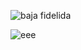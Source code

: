 ![baja fidelida](https://scontent-scl1-1.xx.fbcdn.net/v/t1.15752-9/35416113_1664392276947584_5387855225212108800_n.jpg?_nc_cat=0&oh=0bf2468af311ef584c972643e577ba7a&oe=5BC24270)

![eee](https://scontent-scl1-1.xx.fbcdn.net/v/t1.15752-9/35266433_1664397573613721_8829783003375861760_n.png?_nc_cat=0&oh=d3654d0b3ba5ef98ae138b93f7b6c9ca&oe=5BB7503D)

